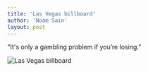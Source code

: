 ```yaml
---
title: 'Las Vegas billboard'
author: 'Noam Sain'
layout: post
---
```


“It's only a gambling problem if you’re losing.”

![Las Vegas billboard](https://3.bp.blogspot.com/_8aN4krk1nsk/S232N998ycI/AAAAAAAAAW0/BwkXkJGstEo/s1600/image-7.jpg "Las Vegas billboard")
